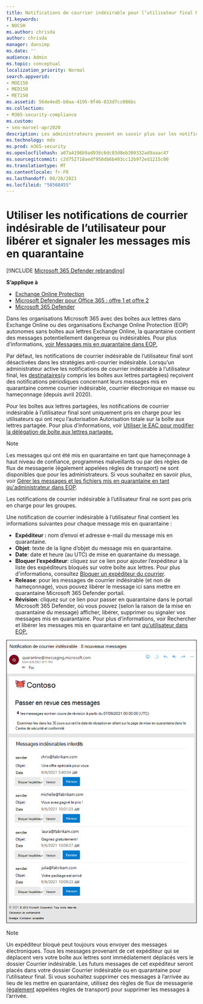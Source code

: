 ```yaml
---
title: Notifications de courrier indésirable pour l’utilisateur final Microsoft 365
f1.keywords:
- NOCSH
ms.author: chrisda
author: chrisda
manager: dansimp
ms.date: ''
audience: Admin
ms.topic: conceptual
localization_priority: Normal
search.appverid:
- MOE150
- MED150
- MET150
ms.assetid: 56de4ed5-b0aa-4195-9f46-033d7cc086bc
ms.collection:
- M365-security-compliance
ms.custom:
- seo-marvel-apr2020
description: Les administrateurs peuvent en savoir plus sur les notifications de courrier indésirable pour les messages mis en quarantaine dans Exchange Online Protection (EOP).
ms.technology: mdo
ms.prod: m365-security
ms.openlocfilehash: a07a4196b9ad936c6dc83d8eb300332ad9aaac47
ms.sourcegitcommit: c2d752718aedf958db6b403cc12b972ed1215c00
ms.translationtype: MT
ms.contentlocale: fr-FR
ms.lasthandoff: 08/26/2021
ms.locfileid: "58568455"
---
```

# <a name="use-user-spam-notifications-to-release-and-report-quarantined-messages"></a>Utiliser les notifications de courrier indésirable de l’utilisateur pour libérer et signaler les messages mis en quarantaine

[!INCLUDE [Microsoft 365 Defender rebranding](../includes/microsoft-defender-for-office.md)]

**S’applique à**
- [Exchange Online Protection](exchange-online-protection-overview.md)
- [Microsoft Defender pour Office 365 : offre 1 et offre 2](defender-for-office-365.md)
- [Microsoft 365 Defender](../defender/microsoft-365-defender.md)

Dans les organisations Microsoft 365 avec des boîtes aux lettres dans Exchange Online ou des organisations Exchange Online Protection (EOP) autonomes sans boîtes aux lettres Exchange Online, la quarantaine contient des messages potentiellement dangereux ou indésirables. Pour plus d’informations, [voir Messages mis en quarantaine dans EOP.](quarantine-email-messages.md)

Par défaut, les notifications de courrier indésirable de l’utilisateur final sont désactivées dans les stratégies anti-courrier indésirable. Lorsqu’un administrateur active les notifications de courrier indésirable à l’utilisateur final, les [destinataires](configure-your-spam-filter-policies.md#configure-end-user-spam-notifications)(y compris les boîtes aux lettres partagées) reçoivent des notifications périodiques concernant leurs messages mis en quarantaine comme courrier indésirable, courrier électronique en masse ou hameçonnage (depuis avril 2020).

Pour les boîtes aux lettres partagées, les notifications de courrier indésirable à l’utilisateur final sont uniquement pris en charge pour les utilisateurs qui ont reçu l’autorisation Autorisation totale sur la boîte aux lettres partagée. Pour plus d’informations, voir [Utiliser le EAC pour modifier la délégation de boîte aux lettres partagée.](/Exchange/collaboration-exo/shared-mailboxes#use-the-eac-to-edit-shared-mailbox-delegation)

> [!NOTE]
> Les messages qui ont été mis en quarantaine en tant que hameçonnage à haut niveau de confiance, programmes malveillants ou par des règles de flux de messagerie (également appelées règles de transport) ne sont disponibles que pour les administrateurs. Si vous souhaitez en savoir plus, voir [Gérer les messages et les fichiers mis en quarantaine en tant qu'administrateur dans EOP](manage-quarantined-messages-and-files.md).
>
> Les notifications de courrier indésirable à l’utilisateur final ne sont pas pris en charge pour les groupes.

Une notification de courrier indésirable à l’utilisateur final contient les informations suivantes pour chaque message mis en quarantaine :

- **Expéditeur :** nom d’envoi et adresse e-mail du message mis en quarantaine.
- **Objet**: texte de la ligne d’objet du message mis en quarantaine.
- **Date**: date et heure (au UTC) de mise en quarantaine du message.
- **Bloquer l’expéditeur**: cliquez sur ce lien pour ajouter l’expéditeur à la liste des expéditeurs bloqués sur votre boîte aux lettres. Pour plus d'informations, consultez [Bloquer un expéditeur du courrier](https://support.microsoft.com/office/b29fd867-cac9-40d8-aed1-659e06a706e4).
- **Release**: pour les messages de courrier indésirable (et non  de hameçonnage), vous pouvez libérer le message ici sans mettre en quarantaine Microsoft 365 Defender portail.
- **Révision**: cliquez sur  ce lien pour passer en quarantaine dans le portail Microsoft 365 Defender, où vous pouvez (selon la raison de la mise en quarantaine du message) afficher, libérer, supprimer ou signaler vos messages mis en quarantaine. Pour plus d’informations, voir Rechercher et libérer les messages mis en quarantaine en tant [qu’utilisateur dans EOP.](find-and-release-quarantined-messages-as-a-user.md)

![Exemple de notification de courrier indésirable pour l’utilisateur final.](../../media/end-user-spam-notification.png)

> [!NOTE]
> Un expéditeur bloqué peut toujours vous envoyer des messages électroniques. Tous les messages provenant de cet expéditeur qui se déplacent vers votre boîte aux lettres sont immédiatement déplacés vers le dossier Courrier indésirable. Les futurs messages de cet expéditeur seront placés dans votre dossier Courrier indésirable ou en quarantaine pour l’utilisateur final. Si vous souhaitez supprimer ces messages à l’arrivée au lieu de les mettre en quarantaine, utilisez des règles de flux de messagerie [(également](/exchange/security-and-compliance/mail-flow-rules/mail-flow-rules) appelées règles de transport) pour supprimer les messages à l’arrivée.
